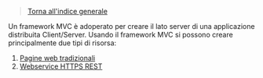 >[Torna all'indice generale](main.md)

Un framework MVC è adoperato per creare il lato server di una applicazione distribuita Client/Server. Usando il framework MVC si possono creare principalmente due tipi di risorsa:
1.	[Pagine web tradizionali](oldstyle.md)
2.	[Webservice HTTPS REST](token.md)
